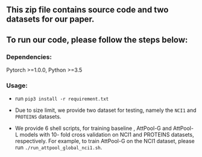 ## This zip file contains source code and two datasets for our paper.

## To run our code, please follow the steps below:

### Dependencies:

Pytorch >=1.0.0, Python >=3.5

### Usage:

* run `pip3 install -r requirement.txt`

* Due to size limit, we provide two dataset for testing, namely the `NCI1` and `PROTEINS` datasets. 

* We provide 6 shell scripts, for training baseline , AttPool-G and AttPool-L models with 10- fold cross validation on NCI1 and PROTEINS datasets, respectively. For example, to train AttPool-G on the NCI1 dataset, please  run `./run_attpool_global_nci1.sh`.
